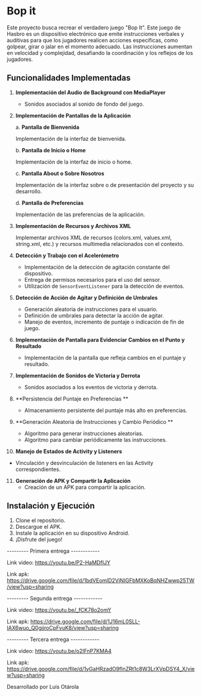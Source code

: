 # Bop it

Este proyecto busca recrear el verdadero juego "Bop It". Este juego de Hasbro es un dispositivo electrónico que emite instrucciones verbales y auditivas 
para que los jugadores realicen acciones específicas, como golpear, girar o jalar en el momento adecuado. Las instrucciones
aumentan en velocidad y complejidad, desafiando la coordinación y los reflejos de los jugadores.

## Funcionalidades Implementadas

1. **Implementación del Audio de Background con MediaPlayer**
   - Sonidos asociados al sonido de fondo del juego.
  
2. **Implementación de Pantallas de la Aplicación**

   a. **Pantalla de Bienvenida**

      Implementación de la interfaz de bienvenida.

   b. **Pantalla de Inicio o Home**

      Implementación de la interfaz de inicio o home.

   c. **Pantalla About o Sobre Nosotros**

      Implementación de la interfaz sobre o de presentación del proyecto y su desarrollo.

   d. **Pantalla de Preferencias**

      Implementación de las preferencias de la aplicación.

3. **Implementación de Recursos y Archivos XML**

   Implementar archivos XML de recursos (colors.xml, values.xml, string.xml, etc.) y recursos multimedia relacionados con el contexto.
   

4. **Detección y Trabajo con el Acelerómetro**
   - Implementación de la detección de agitación constante del dispositivo.
   - Entrega de permisos necesarios para el uso del sensor.
   - Utilización de `SensorEventListener` para la detección de eventos.

5. **Detección de Acción de Agitar y Definición de Umbrales**
   - Generación aleatoria de instrucciones para el usuario.
   - Definición de umbrales para detectar la acción de agitar.
   - Manejo de eventos, incremento de puntaje o indicación de fin de juego. 

6. **Implementación de Pantalla para Evidenciar Cambios en el Punto y Resultado**
   - Implementación de la pantalla que refleja cambios en el puntaje y resultado.

7. **Implementación de Sonidos de Victoria y Derrota**
   - Sonidos asociados a los eventos de victoria y derrota.

8. **Persistencia del Puntaje en Preferencias **
   - Almacenamiento persistente del puntaje más alto en preferencias.

9. **Generación Aleatoria de Instrucciones y Cambio Periódico **
   - Algoritmo para generar instrucciones aleatorias.
   - Algoritmo para cambiar periódicamente las instrucciones.

10. **Manejo de Estados de Activity y Listeners**
   - Vinculación y desvinculación de listeners en las Activity correspondientes.


11. **Generación de APK y Compartir la Aplicación**
    - Creación de un APK para compartir la aplicación.

## Instalación y Ejecución

1. Clone el repositorio.
2. Descargue el APK.
3. Instale la aplicación en su dispositivo Android.
4. ¡Disfrute del juego!

---------  Primera entrega  ------------

Link video: https://youtu.be/P2-HaMDfIJY

Link apk: https://drive.google.com/file/d/1bdVEomlD2VjNIGFbMXKoBqNHZwwp25TW/view?usp=sharing


---------  Segunda entrega  ------------

Link video: https://youtu.be/_fCK78o2omY

Link apk: https://drive.google.com/file/d/1J16mL0SLL-IAX6wuo_Q0gjjroCpFvuK8/view?usp=sharing

---------  Tercera entrega  ------------

Link video: https://youtu.be/o2IFnP7KMA4

Link apk: https://drive.google.com/file/d/1yGaHRzadO9flnZRt1c8W3LrXVpDSY4_X/view?usp=sharing

Desarrollado por Luis Otárola




